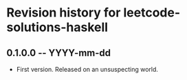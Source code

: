 # Revision history for leetcode-solutions-haskell

## 0.1.0.0 -- YYYY-mm-dd

* First version. Released on an unsuspecting world.
